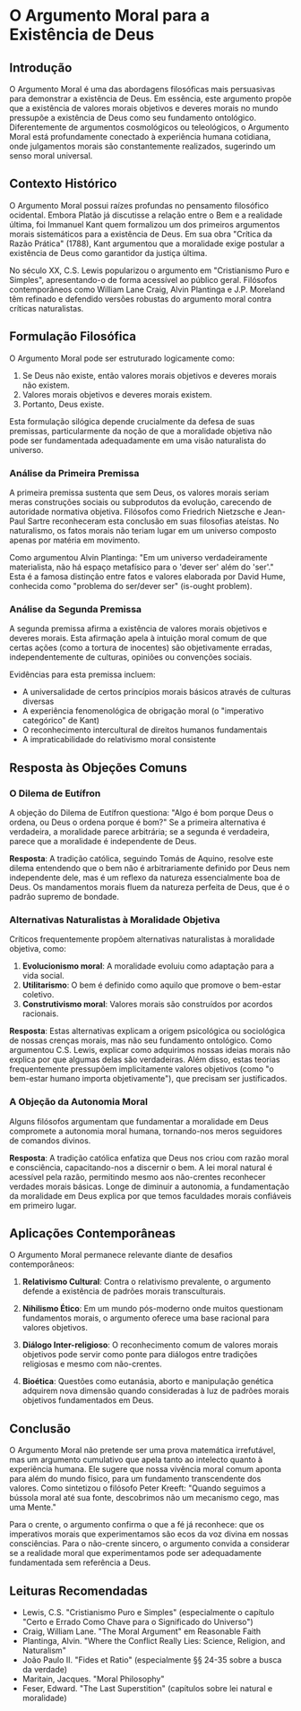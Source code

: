 # O Argumento Moral para a Existência de Deus

## Introdução

O Argumento Moral é uma das abordagens filosóficas mais persuasivas para demonstrar a existência de Deus. Em essência, este argumento propõe que a existência de valores morais objetivos e deveres morais no mundo pressupõe a existência de Deus como seu fundamento ontológico. Diferentemente de argumentos cosmológicos ou teleológicos, o Argumento Moral está profundamente conectado à experiência humana cotidiana, onde julgamentos morais são constantemente realizados, sugerindo um senso moral universal.

## Contexto Histórico

O Argumento Moral possui raízes profundas no pensamento filosófico ocidental. Embora Platão já discutisse a relação entre o Bem e a realidade última, foi Immanuel Kant quem formalizou um dos primeiros argumentos morais sistemáticos para a existência de Deus. Em sua obra "Crítica da Razão Prática" (1788), Kant argumentou que a moralidade exige postular a existência de Deus como garantidor da justiça última.

No século XX, C.S. Lewis popularizou o argumento em "Cristianismo Puro e Simples", apresentando-o de forma acessível ao público geral. Filósofos contemporâneos como William Lane Craig, Alvin Plantinga e J.P. Moreland têm refinado e defendido versões robustas do argumento moral contra críticas naturalistas.

## Formulação Filosófica

O Argumento Moral pode ser estruturado logicamente como:

1. Se Deus não existe, então valores morais objetivos e deveres morais não existem.
2. Valores morais objetivos e deveres morais existem.
3. Portanto, Deus existe.

Esta formulação silógica depende crucialmente da defesa de suas premissas, particularmente da noção de que a moralidade objetiva não pode ser fundamentada adequadamente em uma visão naturalista do universo.

### Análise da Primeira Premissa

A primeira premissa sustenta que sem Deus, os valores morais seriam meras construções sociais ou subprodutos da evolução, carecendo de autoridade normativa objetiva. Filósofos como Friedrich Nietzsche e Jean-Paul Sartre reconheceram esta conclusão em suas filosofias ateístas. No naturalismo, os fatos morais não teriam lugar em um universo composto apenas por matéria em movimento.

Como argumentou Alvin Plantinga: "Em um universo verdadeiramente materialista, não há espaço metafísico para o 'dever ser' além do 'ser'." Esta é a famosa distinção entre fatos e valores elaborada por David Hume, conhecida como "problema do ser/dever ser" (is-ought problem).

### Análise da Segunda Premissa

A segunda premissa afirma a existência de valores morais objetivos e deveres morais. Esta afirmação apela à intuição moral comum de que certas ações (como a tortura de inocentes) são objetivamente erradas, independentemente de culturas, opiniões ou convenções sociais.

Evidências para esta premissa incluem:

- A universalidade de certos princípios morais básicos através de culturas diversas
- A experiência fenomenológica de obrigação moral (o "imperativo categórico" de Kant)
- O reconhecimento intercultural de direitos humanos fundamentais
- A impraticabilidade do relativismo moral consistente

## Resposta às Objeções Comuns

### O Dilema de Eutífron

A objeção do Dilema de Eutífron questiona: "Algo é bom porque Deus o ordena, ou Deus o ordena porque é bom?" Se a primeira alternativa é verdadeira, a moralidade parece arbitrária; se a segunda é verdadeira, parece que a moralidade é independente de Deus.

**Resposta**: A tradição católica, seguindo Tomás de Aquino, resolve este dilema entendendo que o bem não é arbitrariamente definido por Deus nem independente dele, mas é um reflexo da natureza essencialmente boa de Deus. Os mandamentos morais fluem da natureza perfeita de Deus, que é o padrão supremo de bondade.

### Alternativas Naturalistas à Moralidade Objetiva

Críticos frequentemente propõem alternativas naturalistas à moralidade objetiva, como:

1. **Evolucionismo moral**: A moralidade evoluiu como adaptação para a vida social.
2. **Utilitarismo**: O bem é definido como aquilo que promove o bem-estar coletivo.
3. **Construtivismo moral**: Valores morais são construídos por acordos racionais.

**Resposta**: Estas alternativas explicam a origem psicológica ou sociológica de nossas crenças morais, mas não seu fundamento ontológico. Como argumentou C.S. Lewis, explicar como adquirimos nossas ideias morais não explica por que algumas delas são verdadeiras. Além disso, estas teorias frequentemente pressupõem implicitamente valores objetivos (como "o bem-estar humano importa objetivamente"), que precisam ser justificados.

### A Objeção da Autonomia Moral

Alguns filósofos argumentam que fundamentar a moralidade em Deus compromete a autonomia moral humana, tornando-nos meros seguidores de comandos divinos.

**Resposta**: A tradição católica enfatiza que Deus nos criou com razão moral e consciência, capacitando-nos a discernir o bem. A lei moral natural é acessível pela razão, permitindo mesmo aos não-crentes reconhecer verdades morais básicas. Longe de diminuir a autonomia, a fundamentação da moralidade em Deus explica por que temos faculdades morais confiáveis em primeiro lugar.

## Aplicações Contemporâneas

O Argumento Moral permanece relevante diante de desafios contemporâneos:

1. **Relativismo Cultural**: Contra o relativismo prevalente, o argumento defende a existência de padrões morais transculturais.

2. **Nihilismo Ético**: Em um mundo pós-moderno onde muitos questionam fundamentos morais, o argumento oferece uma base racional para valores objetivos.

3. **Diálogo Inter-religioso**: O reconhecimento comum de valores morais objetivos pode servir como ponte para diálogos entre tradições religiosas e mesmo com não-crentes.

4. **Bioética**: Questões como eutanásia, aborto e manipulação genética adquirem nova dimensão quando consideradas à luz de padrões morais objetivos fundamentados em Deus.

## Conclusão

O Argumento Moral não pretende ser uma prova matemática irrefutável, mas um argumento cumulativo que apela tanto ao intelecto quanto à experiência humana. Ele sugere que nossa vivência moral comum aponta para além do mundo físico, para um fundamento transcendente dos valores. Como sintetizou o filósofo Peter Kreeft: "Quando seguimos a bússola moral até sua fonte, descobrimos não um mecanismo cego, mas uma Mente."

Para o crente, o argumento confirma o que a fé já reconhece: que os imperativos morais que experimentamos são ecos da voz divina em nossas consciências. Para o não-crente sincero, o argumento convida a considerar se a realidade moral que experimentamos pode ser adequadamente fundamentada sem referência a Deus.

## Leituras Recomendadas

- Lewis, C.S. "Cristianismo Puro e Simples" (especialmente o capítulo "Certo e Errado Como Chave para o Significado do Universo")
- Craig, William Lane. "The Moral Argument" em Reasonable Faith
- Plantinga, Alvin. "Where the Conflict Really Lies: Science, Religion, and Naturalism"
- João Paulo II. "Fides et Ratio" (especialmente §§ 24-35 sobre a busca da verdade)
- Maritain, Jacques. "Moral Philosophy"
- Feser, Edward. "The Last Superstition" (capítulos sobre lei natural e moralidade)
